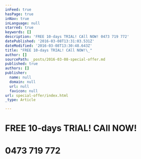 ```yaml
---
inFeed: true
hasPage: true
inNav: true
inLanguage: null
starred: true
keywords: []
description: 'FREE 10-days TRIAL! CAll NOW! 0473 719 772'
datePublished: '2016-03-08T13:31:03.531Z'
dateModified: '2016-03-08T13:30:48.643Z'
title: "FREE 10-days TRIAL! CAll NOW!\_"
author: []
sourcePath: _posts/2016-03-08-special-offer.md
published: true
authors: []
publisher:
  name: null
  domain: null
  url: null
  favicon: null
url: special-offer/index.html
_type: Article

---
```

# FREE 10-days TRIAL! CAll NOW! 

# 0473 719 772